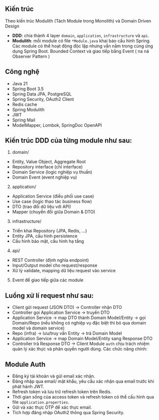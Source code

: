 ## Kiến trúc

Theo kiến trúc Modulith (Tách Module trong Monolith) và Domain Driven Design

- **DDD**: chia thành 4 layer `domain`, `application`, `infrastructure` và `api`. 
- **Modulith**: mỗi module có file `*Module.java` khai báo cấu hình Spring. Các module có thể hoạt động độc lập nhưng vẫn nằm trong cùng ứng dụng Spring Boot. Bounded Context và giao tiếp bằng Event ( na ná Observer Pattern )

## Công nghệ

- Java 21
- Spring Boot 3.5
- Spring Data JPA, PostgreSQL
- Spring Security, OAuth2 Client
- Redis cache
- Spring Modulith
- JWT
- Spring Mail
- ModelMapper, Lombok, SpringDoc OpenAPI

## Kiến trúc DDD của từng module như sau:

1. domain/
- Entity, Value Object, Aggregate Root
- Repository interface (chỉ interface)
- Domain Service (logic nghiệp vụ thuần)
- Domain Event (event nghiệp vụ)
2. application/
- Application Service (điều phối use case)
- Use case (logic thao tác business flow)
- DTO (trao đổi dữ liệu với API)
- Mapper (chuyển đổi giữa Domain & DTO)
3. infrastructure/
- Triển khai Repository (JPA, Redis, ...)
- Entity JPA, cấu hình persistence
- Cấu hình bảo mật, cấu hình hạ tầng
4. api/
- REST Controller (định nghĩa endpoint)
- Input/Output model cho request/response
- Xử lý validate, mapping dữ liệu request vào service
5. Event để giao tiếp giữa các module

## Luồng xử lí request như sau:
- Client gửi request (JSON DTO) → Controller nhận DTO
- Controller gọi Application Service → truyền DTO
- Application Service → map DTO thành Domain Model/Entity → gọi Domain/Repo (nếu không có nghiệp vụ đặc biệt thì bỏ qua domain model và domain service)
- Repo (infra) → lưu/truy vấn Entity → trả Domain Model
- Application Service → map Domain Model/Entity sang Response DTO
- Controller trả Response DTO → Client
Module `auth` chịu trách nhiệm quản lý xác thực và phân quyền người dùng.
Các chức năng chính:
## Module Auth
- Đăng ký tài khoản và gửi email xác nhận.
- Đăng nhập qua email/ mật khẩu, yêu cầu xác nhận qua email trước khi phát hành JWT.
- Refresh token và lưu trữ refresh token trên Redis.
- Thời gian sống của access token và refresh token có thể cấu hình qua file `application.properties`.
- Gửi và xác thực OTP để xác thực email.
- Tích hợp đăng nhập OAuth2 thông qua Spring Security.
